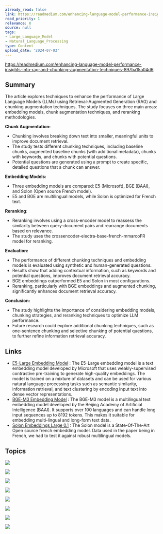 ```yaml
---
already_read: false
link: https://readmedium.com/enhancing-language-model-performance-insights-into-rag-and-chunking-augmentation-techniques-897ba15a04d6
read_priority: 1
relevance: 0
source: null
tags:
- Large_Language_Model
- Natural_Language_Processing
type: Content
upload_date: '2024-07-03'
---
```


https://readmedium.com/enhancing-language-model-performance-insights-into-rag-and-chunking-augmentation-techniques-897ba15a04d6
## Summary

The article explores techniques to enhance the performance of Large Language Models (LLMs) using Retrieval-Augmented Generation (RAG) and chunking augmentation techniques. The study focuses on three main areas: embedding models, chunk augmentation techniques, and reranking methodologies.

**Chunk Augmentation:**
- Chunking involves breaking down text into smaller, meaningful units to improve document retrieval.
- The study tests different chunking techniques, including baseline chunks, augmented baseline chunks (with additional metadata), chunks with keywords, and chunks with potential questions.
- Potential questions are generated using a prompt to create specific, detailed questions that a chunk can answer.

**Embedding Models:**
- Three embedding models are compared: E5 (Microsoft), BGE (BAAI), and Solon (Open source French model).
- E5 and BGE are multilingual models, while Solon is optimized for French text.

**Reranking:**
- Reranking involves using a cross-encoder model to reassess the similarity between query-document pairs and rearrange documents based on relevance.
- The study uses the crossencoder-electra-base-french-mmarcoFR model for reranking.

**Evaluation:**
- The performance of different chunking techniques and embedding models is evaluated using synthetic and human-generated questions.
- Results show that adding contextual information, such as keywords and potential questions, improves document retrieval accuracy.
- BGE embeddings outperformed E5 and Solon in most configurations.
- Reranking, particularly with BGE embeddings and augmented chunking, significantly enhances document retrieval accuracy.

**Conclusion:**
- The study highlights the importance of considering embedding models, chunking strategies, and reranking techniques to optimize LLM performance.
- Future research could explore additional chunking techniques, such as one-sentence chunking and selective chunking of potential questions, to further refine information retrieval accuracy.
## Links

- [E5-Large Embedding Model](https://huggingface.co/intfloat/multilingual-e5-large) : The E5-Large embedding model is a text embedding model developed by Microsoft that uses weakly-supervised contrastive pre-training to generate high-quality embeddings. The model is trained on a mixture of datasets and can be used for various natural language processing tasks such as semantic similarity, information retrieval, and text clustering by encoding input text into dense vector representations.
- [BGE-M3 Embedding Model](https://huggingface.co/BAAI/bge-m3) : The BGE-M3 model is a multilingual text embedding model developed by the Beijing Academy of Artificial Intelligence (BAAI). It supports over 100 languages and can handle long input sequences up to 8192 tokens. This makes it suitable for embedding multi-lingual and long-form text data.
- [Solon Embeddings Large 0.1](https://huggingface.co/OrdalieTech/Solon-embeddings-large-0.1) : The Solon model is a State-Of-The-Art Open source french embedding model. Data used in the paper being in French, we had to test it against robust multilingual models.

## Topics

![](topics/Concept/Chunking)

![](topics/Concept/Text%20Embedding%20Models)

![](topics/Concept/Reranking)

![](topics/Model/e5%20large)

![](topics/Model/bge%20m3)

![](topics/Model/Solon%20embeddings%20large%200%201)

![](topics/Model/crossencoder%20electra%20base%20french%20mmarcoFR)

![](topics/Concept/Retrieval%20Augmented%20Generation%20RAG)